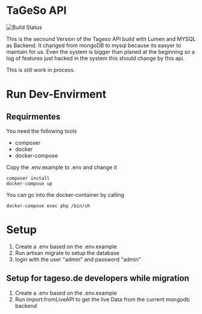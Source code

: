 
# TaGeSo API

![Build Status](https://travis-ci.org/tageso/api.svg?branch=master)

This is the secound Version of the Tageso API build with Lumen and MYSQL as Backend. It changed from mongoDB to mysql because its easyer to maintain for us. Even the system is bigger than planed at the beginning so a log of features just hacked in the system this should change by this api.

This is still work in process.

# Run Dev-Envirment

## Requirmentes

You need the following tools

* composer
* docker
* docker-compose

Copy the .env.example to .env and change it

```
composer install
docker-compose up
```

You can go into the docker-container by calling

```
docker-compose exec php /bin/sh
```

# Setup

1) Create a .env based on the .env.example
2) Run artisan migrate to setup the database
3) login with the user "admin" and password "admin"

## Setup for tageso.de developers while migration

1) Create a .env based on the .env.example
2) Run import:fromLiveAPI to get the live Data from the current mongodb backend